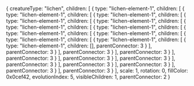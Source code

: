 {
        creatureType: "lichen",
        children: [
          {
            type: "lichen-element-1",
            children: [
              {
                type: "lichen-element-1",
                children: [
                  {
                    type: "lichen-element-1",
                    children: [
                      {
                        type: "lichen-element-1",
                        children: [
                          {
                            type: "lichen-element-1",
                            children: [
                              {
                                type: "lichen-element-1",
                                children: [
                                  {
                                    type: "lichen-element-1",
                                    children: [
                                      {
                                        type: "lichen-element-1",
                                        children: [
                                          {
                                            type: "lichen-element-1",
                                            children: [
                                              {
                                                type: "lichen-element-1",
                                                children: [
                                                  {
                                                    type: "lichen-element-1",
                                                    children: [
                                                      {
                                                        type: "lichen-element-1",
                                                        children: [],
                                                        parentConnector: 3
                                                      }
                                                    ],
                                                    parentConnector: 3
                                                  }
                                                ],
                                                parentConnector: 3
                                              }
                                            ],
                                            parentConnector: 3
                                          }
                                        ],
                                        parentConnector: 3
                                      }
                                    ],
                                    parentConnector: 3
                                  }
                                ],
                                parentConnector: 3
                              }
                            ],
                            parentConnector: 3
                          }
                        ],
                        parentConnector: 3
                      }
                    ],
                    parentConnector: 3
                  }
                ],
                parentConnector: 3
              }
            ],
            parentConnector: 3
          }
        ],
        scale: 1,
        rotation: 0,
        fillColor: 0x0cef42,
        evolutionIndex: 5,
        visibleChildren: 1,
        parentConnector: 2
      }